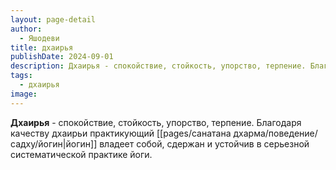 ```yaml
---
layout: page-detail
author:
  - Яшодеви
title: дхаирья
publishDate: 2024-09-01
description: Дхаирья - спокойствие, стойкость, упорство, терпение. Благодаря качеству дхаирьи практикующий йогин владеет собой, сдержан и устойчив в серьезной систематической практике йоги.
tags:
  - дхаирья
image:
---
```

**Дхаирья** - спокойствие, стойкость, упорство, терпение. Благодаря качеству дхаирьи практикующий [[pages/санатана дхарма/поведение/садху/йогин|йогин]] владеет собой, сдержан и устойчив в серьезной систематической практике йоги.

